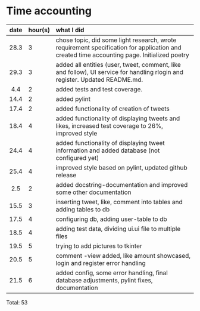 # Time accounting

| date | hour(s) | what I did |
| :----:|:-----| :-----|
| 28.3 |  3    | chose topic, did some light research, wrote requirement specification for application and created time accounting page. Initialized poetry |
| 29.3 |  3    | added all entities (user, tweet, comment, like and follow), UI service for handling rlogin and register. Updated README.md.  |
|  4.4 |  2    | added tests and test coverage.  |
| 14.4 |  2    | added pylint|
| 17.4 |  2    | added functionality of creation of tweets |
| 18.4 |  4    | added functionality of displaying tweets and likes, increased test coverage to 26%, improved style |
| 24.4 |  4    | added functionality of displaying tweet information and added database (not configured yet)|
| 25.4 |  4    | improved style based on pylint, updated github release  |
| 2.5  |  2    | added docstring-documentation and improved some other documentation|
| 15.5 |  3    | inserting tweet, like, comment into tables and adding tables to db
| 17.5 |  4    | configuring db, adding user-table to db|
| 18.5 |  4    | adding test data, dividing ui.ui file to multiple files|
| 19.5 |  5    | trying to add pictures to tkinter|
| 20.5 |  5    | comment -view added,  like amount showcased, login and register error handling|
| 21.5 |  6    | added config, some error handling, final database adjustments,  pylint fixes, documentation|

Total:  53




